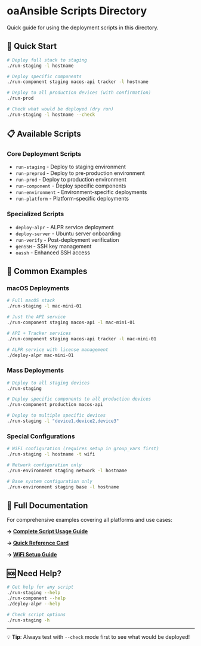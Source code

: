 # oaAnsible Scripts Directory

Quick guide for using the deployment scripts in this directory.

## 🚀 Quick Start

```bash
# Deploy full stack to staging
./run-staging -l hostname

# Deploy specific components
./run-component staging macos-api tracker -l hostname

# Deploy to all production devices (with confirmation)
./run-prod

# Check what would be deployed (dry run)
./run-staging -l hostname --check
```

## 📋 Available Scripts

### Core Deployment Scripts

- `run-staging` - Deploy to staging environment
- `run-preprod` - Deploy to pre-production environment
- `run-prod` - Deploy to production environment
- `run-component` - Deploy specific components
- `run-environment` - Environment-specific deployments
- `run-platform` - Platform-specific deployments

### Specialized Scripts

- `deploy-alpr` - ALPR service deployment
- `deploy-server` - Ubuntu server onboarding
- `run-verify` - Post-deployment verification
- `genSSH` - SSH key management
- `oassh` - Enhanced SSH access

## 🎯 Common Examples

### macOS Deployments

```bash
# Full macOS stack
./run-staging -l mac-mini-01

# Just the API service
./run-component staging macos-api -l mac-mini-01

# API + Tracker services
./run-component staging macos-api tracker -l mac-mini-01

# ALPR service with license management
./deploy-alpr mac-mini-01
```

### Mass Deployments

```bash
# Deploy to all staging devices
./run-staging

# Deploy specific components to all production devices
./run-component production macos-api

# Deploy to multiple specific devices
./run-staging -l "device1,device2,device3"
```

### Special Configurations

```bash
# WiFi configuration (requires setup in group_vars first)
./run-staging -l hostname -t wifi

# Network configuration only
./run-environment staging network -l hostname

# Base system configuration only
./run-environment staging base -l hostname
```

## 📖 Full Documentation

For comprehensive examples covering all platforms and use cases:

**→ [Complete Script Usage Guide](../docs/SCRIPT_USAGE.md)**

**→ [Quick Reference Card](../docs/QUICK_REFERENCE.md)**

**→ [WiFi Setup Guide](../docs/WIFI_SETUP.md)**

## 🆘 Need Help?

```bash
# Get help for any script
./run-staging --help
./run-component --help
./deploy-alpr --help

# Check script options
./run-staging -h
```

---

💡 **Tip**: Always test with `--check` mode first to see what would be deployed!
